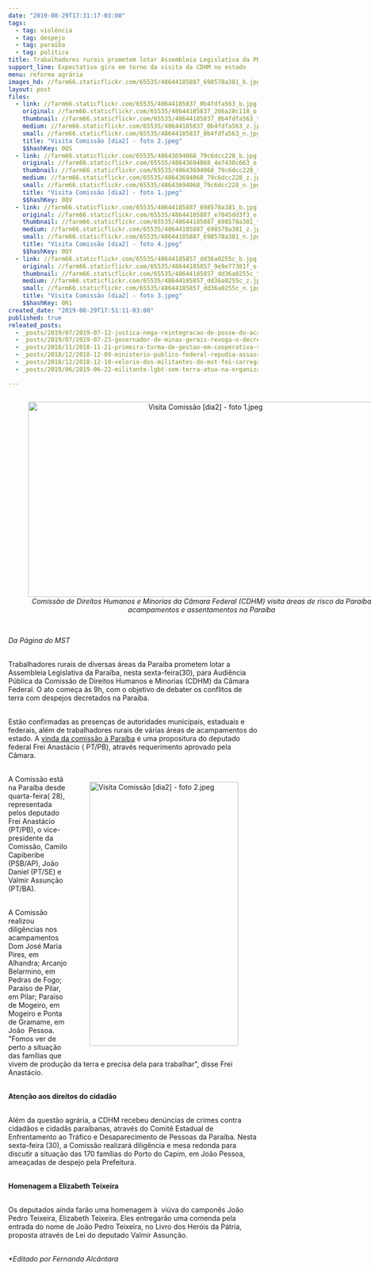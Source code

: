 ```yaml
---
date: "2019-08-29T17:31:17-03:00"
tags:
  - tag: violência
  - tag: despejo
  - tag: paraíba
  - tag: política
title: Trabalhadores rurais prometem lotar Assembleia Legislativa da PB nesta sexta
support_line: Expectativa gira em torno da visita da CDHM no estado
menu: reforma agrária
images_hd: //farm66.staticflickr.com/65535/48644185887_698578a381_b.jpg
layout: post
files:
  - link: //farm66.staticflickr.com/65535/48644185837_0b4fdfa563_b.jpg
    original: //farm66.staticflickr.com/65535/48644185837_266a28c118_o.jpg
    thumbnail: //farm66.staticflickr.com/65535/48644185837_0b4fdfa563_t.jpg
    medium: //farm66.staticflickr.com/65535/48644185837_0b4fdfa563_z.jpg
    small: //farm66.staticflickr.com/65535/48644185837_0b4fdfa563_n.jpg
    title: "Visita Comissão [dia2] - foto 2.jpeg"
    $$hashKey: 0QS
  - link: //farm66.staticflickr.com/65535/48643694068_79c6dcc228_b.jpg
    original: //farm66.staticflickr.com/65535/48643694068_4e7430c663_o.jpg
    thumbnail: //farm66.staticflickr.com/65535/48643694068_79c6dcc228_t.jpg
    medium: //farm66.staticflickr.com/65535/48643694068_79c6dcc228_z.jpg
    small: //farm66.staticflickr.com/65535/48643694068_79c6dcc228_n.jpg
    title: "Visita Comissão [dia2] - foto 1.jpeg"
    $$hashKey: 0QV
  - link: //farm66.staticflickr.com/65535/48644185887_698578a381_b.jpg
    original: //farm66.staticflickr.com/65535/48644185887_e7045dd3f3_o.jpg
    thumbnail: //farm66.staticflickr.com/65535/48644185887_698578a381_t.jpg
    medium: //farm66.staticflickr.com/65535/48644185887_698578a381_z.jpg
    small: //farm66.staticflickr.com/65535/48644185887_698578a381_n.jpg
    title: "Visita Comissão [dia2] - foto 4.jpeg"
    $$hashKey: 0QY
  - link: //farm66.staticflickr.com/65535/48644185857_dd36a0255c_b.jpg
    original: //farm66.staticflickr.com/65535/48644185857_9e9e77381f_o.jpg
    thumbnail: //farm66.staticflickr.com/65535/48644185857_dd36a0255c_t.jpg
    medium: //farm66.staticflickr.com/65535/48644185857_dd36a0255c_z.jpg
    small: //farm66.staticflickr.com/65535/48644185857_dd36a0255c_n.jpg
    title: "Visita Comissão [dia2] - foto 3.jpeg"
    $$hashKey: 0R1
created_date: "2019-08-29T17:51:11-03:00"
published: true
releated_posts:
  - _posts/2019/07/2019-07-12-justica-nega-reintegracao-de-posse-do-acampamento-quilombo-campo-grande.md
  - _posts/2019/07/2019-07-23-governador-de-minas-gerais-revoga-o-decreto-de-desapropriacao-da-antiga-usina-ariadnopolis.md
  - _posts/2018/11/2018-11-21-primeira-turma-de-gestao-em-cooperativa-se-forma-no-nordeste.md
  - _posts/2018/12/2018-12-09-ministerio-publico-federal-repudia-assassinato-de-trabalhadores-sem-terra-na-paraiba.md
  - _posts/2018/12/2018-12-10-velorio-dos-militantes-do-mst-foi-carregado-de-emocao-na-paraiba.md
  - _posts/2019/06/2019-06-22-militante-lgbt-sem-terra-atua-na-organizacao-de-jovens-do-campo.md

---
```

<div style="text-align:center">
<figure class="image" style="display:inline-block"><img alt="Visita Comissão [dia2] - foto 1.jpeg" height="394" src="//farm66.staticflickr.com/65535/48643694068_79c6dcc228_b.jpg" width="700" />
<figcaption><em>Comiss&atilde;o de Direitos Humanos e Minorias da C&acirc;mara Federal (CDHM) visita &aacute;reas de risco da Para&iacute;ba acampamentos e assentamentos na Para&iacute;ba</em></figcaption>
</figure>
</div>

<p><br />
<em>Da P&aacute;gina do MST</em><br />
&nbsp;</p>

<p>Trabalhadores rurais de diversas &aacute;reas da Para&iacute;ba prometem lotar a Assembleia Legislativa da Para&iacute;ba, nesta sexta-feira(30), para Audi&ecirc;ncia P&uacute;blica da Comiss&atilde;o de Direitos Humanos e Minorias (CDHM) da C&acirc;mara Federal. O ato come&ccedil;a&nbsp;&agrave;s 9h, com o objetivo de&nbsp;debater os conflitos de terra com despejos decretados&nbsp;na Para&iacute;ba.<br />
&nbsp;</p>

<p>Est&atilde;o confirmadas as presen&ccedil;as de autoridades municipais, estaduais e federais, al&eacute;m de trabalhadores rurais de v&aacute;rias &aacute;reas de acampamentos do estado. A <a href="https://www.mst.org.br/2019/08/29/comissao-da-camara-realiza-diligencias-em-areas-de-conflitos-de-terras-na-paraiba.html">vinda da comiss&atilde;o &agrave; Para&iacute;ba</a> &eacute; uma propositura do deputado federal Frei Anast&aacute;cio ( PT/PB), atrav&eacute;s requerimento aprovado pela C&acirc;mara.<br />
&nbsp;</p>

<figure class="image" style="float:right"><img alt="Visita Comissão [dia2] - foto 2.jpeg" height="533" src="//farm66.staticflickr.com/65535/48644185837_0b4fdfa563_b.jpg" width="300" />
<figcaption></figcaption>
</figure>

<p>A Comiss&atilde;o est&aacute; na Para&iacute;ba&nbsp;desde quarta-feira( 28), representada pelos deputado Frei Anast&aacute;cio (PT/PB), o vice-presidente da Comiss&atilde;o, Camilo Capiberibe (PSB/AP), Jo&atilde;o Daniel (PT/SE) e Valmir Assun&ccedil;&atilde;o (PT/BA).</p>

<p><br />
A Comiss&atilde;o realizou dilig&ecirc;ncias nos acampamentos Dom Jos&eacute; Maria Pires, em Alhandra; Arcanjo Belarmino, em Pedras de Fogo; Para&iacute;so de Pilar, em Pilar; Para&iacute;so de Mogeiro, em Mogeiro e Ponta de Gramame, em Jo&atilde;o&nbsp; Pessoa. &quot;Fomos ver de perto a situa&ccedil;&atilde;o das fam&iacute;lias que vivem de&nbsp;produ&ccedil;&atilde;o da terra e precisa dela para trabalhar&quot;, disse Frei Anast&aacute;cio.<br />
&nbsp;</p>

<p><strong>Aten&ccedil;&atilde;o aos direitos do cidad&atilde;o&nbsp;</strong><br />
&nbsp;</p>

<p>Al&eacute;m da quest&atilde;o agr&aacute;ria, a CDHM recebeu den&uacute;ncias de crimes contra cidad&atilde;os e cidad&atilde;s paraibanas, atrav&eacute;s do Comit&ecirc; Estadual de Enfrentamento ao Tr&aacute;fico e Desaparecimento de Pessoas da Para&iacute;ba. Nesta sexta-feira (30), a Comiss&atilde;o realizar&aacute; dilig&ecirc;ncia e mesa redonda para discutir a situa&ccedil;&atilde;o das 170 fam&iacute;lias do Porto do Capim, em Jo&atilde;o Pessoa, amea&ccedil;adas de despejo pela Prefeitura.<br />
&nbsp;</p>

<p><strong>Homenagem a Elizabeth Teixeira</strong><br />
&nbsp;</p>

<p>Os deputados ainda far&atilde;o uma homenagem &agrave;&nbsp; vi&uacute;va do campon&ecirc;s Jo&atilde;o Pedro Teixeira, Elizabeth Teixeira. Eles entregar&atilde;o uma comenda pela entrada do nome de Jo&atilde;o Pedro Teixeira, no Livro dos Her&oacute;is da P&aacute;tria, proposta atrav&eacute;s&nbsp;de Lei&nbsp;do deputado Valmir Assun&ccedil;&atilde;o.<br />
&nbsp;</p>

<p><em>*Editado por Fernanda Alc&acirc;ntara</em></p>
